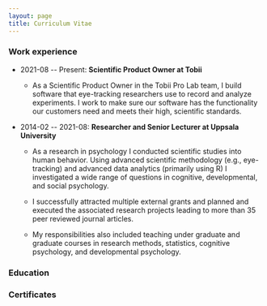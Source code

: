 ```yaml
---
layout: page
title: Curriculum Vitae
---
```


### Work experience
* 2021-08 -- Present: **Scientific Product Owner at Tobii**
  * As a Scientific Product Owner in the Tobii Pro Lab team, I build software that eye-tracking researchers use to record and analyze experiments. I work to make sure our software has the functionality our customers need and meets their high, scientific standards.

  
* 2014-02 -- 2021-08: **Researcher and Senior Lecturer at Uppsala University**
  * As a research in psychology I conducted scientific studies into human behavior. Using advanced scientific methodology (e.g., eye-tracking) and advanced data analytics (primarily using R) I investigated a wide range of questions in cognitive, developmental, and social psychology.

  * I successfully attracted multiple external grants and planned and executed the associated research projects leading to more than 35 peer reviewed journal articles.

  * My responsibilities also included teaching under graduate and graduate courses in research methods, statistics, cognitive psychology, and developmental psychology.


### Education

### Certificates

